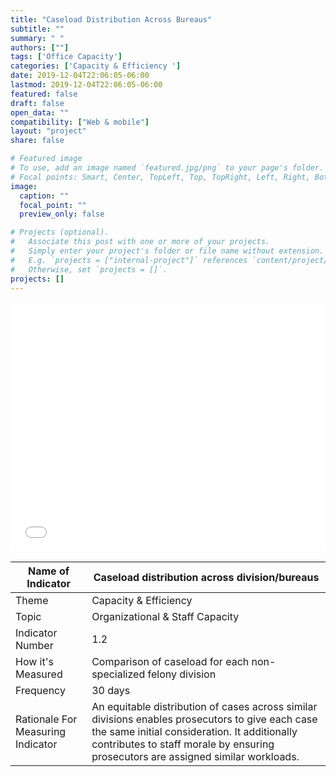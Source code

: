 ```yaml
---
title: "Caseload Distribution Across Bureaus"
subtitle: ""
summary: " "
authors: [""]
tags: ['Office Capacity']
categories: ['Capacity & Efficiency ']
date: 2019-12-04T22:06:05-06:00
lastmod: 2019-12-04T22:06:05-06:00
featured: false
draft: false
open_data: ""
compatibility: ["Web & mobile"]
layout: "project"
share: false

# Featured image
# To use, add an image named `featured.jpg/png` to your page's folder.
# Focal points: Smart, Center, TopLeft, Top, TopRight, Left, Right, BottomLeft, Bottom, BottomRight.
image:
  caption: ""
  focal_point: ""
  preview_only: false

# Projects (optional).
#   Associate this post with one or more of your projects.
#   Simply enter your project's folder or file name without extension.
#   E.g. `projects = ["internal-project"]` references `content/project/deep-learning/index.md`.
#   Otherwise, set `projects = []`.
projects: []
---
```


<iframe title="Caseload Distribution Across Bureaus" aria-label="Interactive line chart" id="datawrapper-chart-bHvOm" src="//datawrapper.dwcdn.net/bHvOm/1/" scrolling="no" frameborder="0" style="width: 0; min-width: 100% !important; border: none;" height="400"></iframe><script type="text/javascript">!function(){"use strict";window.addEventListener("message",function(a){if(void 0!==a.data["datawrapper-height"])for(var e in a.data["datawrapper-height"]){var t=document.getElementById("datawrapper-chart-"+e)||document.querySelector("iframe[src*='"+e+"']");t&&(t.style.height=a.data["datawrapper-height"][e]+"px")}})}();</script>

| **Name of Indicator**    | **Caseload distribution across division/bureaus**                                                                                                                                                                                     |
|--------------------------|---------------------------------------------------------------------------------------------------------------------------------------------------------------------------------------------------------------------------------------|
| Theme                    | Capacity & Efficiency                                                                                                                                                                                                                 |
| Topic                    | Organizational & Staff Capacity                                                                                                                                                                                                       |
| Indicator Number                       | 1.2                                                                                                                                                                                                                                   |
| How it's Measured | Comparison of caseload for each non-specialized felony division                                                                                                                                                                       |
| Frequency                | 30 days                                                                                                                                                                                                                               |
| Rationale For Measuring Indicator                | An equitable distribution of cases across similar divisions enables prosecutors to give each case the same initial consideration. It additionally contributes to staff morale by ensuring prosecutors are assigned similar workloads. |
